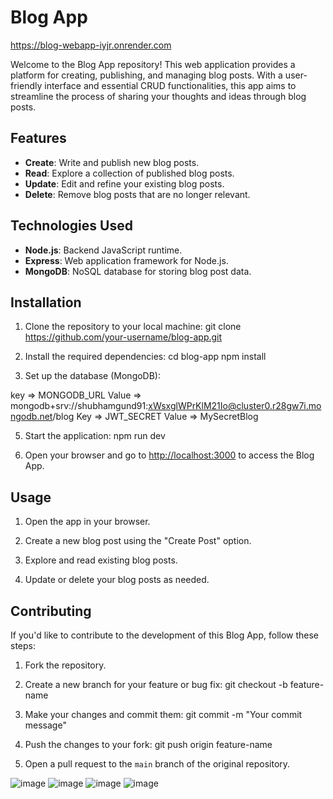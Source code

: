 # Blog App
https://blog-webapp-iyjr.onrender.com

Welcome to the Blog App repository! This web application provides a platform for creating, publishing, and managing blog posts. With a user-friendly interface and essential CRUD functionalities, this app aims to streamline the process of sharing your thoughts and ideas through blog posts.

## Features

- **Create**: Write and publish new blog posts.
- **Read**: Explore a collection of published blog posts.
- **Update**: Edit and refine your existing blog posts.
- **Delete**: Remove blog posts that are no longer relevant.

## Technologies Used
- **Node.js**: Backend JavaScript runtime.
- **Express**: Web application framework for Node.js.
- **MongoDB**: NoSQL database for storing blog post data.

## Installation

1. Clone the repository to your local machine:
git clone https://github.com/your-username/blog-app.git
   
2. Install the required dependencies:
   cd blog-app
   npm install
3. Set up the database (MongoDB):

 key => MONGODB_URL
 Value => mongodb+srv://shubhamgund91:xWsxglWPrKlM21Io@cluster0.r28gw7i.mongodb.net/blog
 Key => JWT_SECRET
 Value => MySecretBlog

5. Start the application:
    npm run dev

6. Open your browser and go to [http://localhost:3000](http://localhost:3000) to access the Blog App.

## Usage

1. Open the app in your browser.

2. Create a new blog post using the "Create Post" option.

3. Explore and read existing blog posts.

4. Update or delete your blog posts as needed.

## Contributing

If you'd like to contribute to the development of this Blog App, follow these steps:

1. Fork the repository.

2. Create a new branch for your feature or bug fix:
   git checkout -b feature-name

3. Make your changes and commit them:
   git commit -m "Your commit message"
  
4. Push the changes to your fork:
   git push origin feature-name

5. Open a pull request to the `main` branch of the original repository.

![image](https://github.com/shubham-gund/blog-app/assets/135320012/2cb05912-4a40-4684-b71d-1d33c655f7a6)
![image](https://github.com/shubham-gund/blog-app/assets/135320012/43b5abdd-3859-4786-9a70-6d2a70490a97)
![image](https://github.com/shubham-gund/blog-app/assets/135320012/63d8a26e-e032-4c37-ba65-becc65d29bea)
![image](https://github.com/shubham-gund/blog-app/assets/135320012/b94918e8-b7a0-4202-8dc6-1e2e6bff3e4d)



